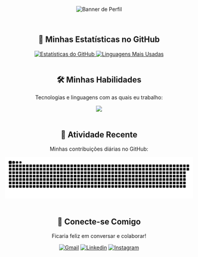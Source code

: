 <p align="center">
  <img src="https://github.com/Takushi27/Takushi27/blob/main/profile-header.png?raw=true" alt="Banner de Perfil">
</p>

<br>

<div align="center">
  <h2>🚀 Minhas Estatísticas no GitHub</h2>
  <a href="https://github.com/Takushi27">
    <img height="180em" src="https://github-readme-stats.vercel.app/api?username=Takushi27&show_icons=true&theme=dark&include_all_commits=true&count_private=true&hide_border=true" alt="Estatísticas do GitHub"/>
    <img height="180em" src="https://github-readme-stats.vercel.app/api/top-langs/?username=Takushi27&layout=compact&langs_count=7&theme=dark&hide_border=true" alt="Linguagens Mais Usadas"/>
  </a>
</div>

<br>

<div align="center">
  <h2>🛠️ Minhas Habilidades</h2>
  <p>Tecnologias e linguagens com as quais eu trabalho:</p>
  <a href="https://skillicons.dev">
    <img src="https://skillicons.dev/icons?i=c,cpp,py,java,html,js,css,react,nodejs,docker,aws,git,vscode" />
  </a>
</div>

<br>

<div align="center">
  <h2>🌱 Atividade Recente</h2>
  <p>Minhas contribuições diárias no GitHub:</p>
  <picture>
    <source media="(prefers-color-scheme: dark)" srcset="https://github.com/Takushi27/Takushi27/blob/output/github-contribution-grid-snake-dark.svg?raw=true">
    <source media="(prefers-color-scheme: light)" srcset="https://github.com/Takushi27/Takushi27/blob/output/github-contribution-grid-snake.svg?raw=true">
    <img alt="Animação do grid de contribuições do GitHub" src="https://github.com/Takushi27/Takushi27/blob/output/github-contribution-grid-snake.svg?raw=true">
  </picture>
</div>

<br>

<div align="center">
  <h2>💬 Conecte-se Comigo</h2>
  <p>Ficaria feliz em conversar e colaborar!</p>
  <a href="mailto:seuemail@example.com" target="_blank"><img alt="Gmail" src="https://img.shields.io/badge/Gmail-D14836?style=for-the-badge&logo=gmail&logoColor=white"></a>
  <a href="https://linkedin.com/in/seulinkedin" target="_blank"><img alt="Linkedin" src="https://img.shields.io/badge/LinkedIn-0077B5?style=for-the-badge&logo=linkedin&logoColor=white"></a>
  <a href="https://instagram.com/seuinstagram" target="_blank"><img alt="Instagram" src="https://img.shields.io/badge/Instagram-E4405F?style=for-the-badge&logo=instagram&logoColor=white"></a>
  </div>

<br>


